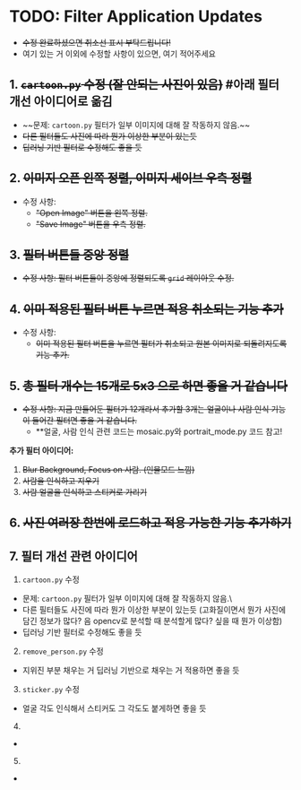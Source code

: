 # TODO: Filter Application Updates
* ~~수정 완료하셨으면 취소선 표시 부탁드립니다!~~
* 여기 있는 거 이외에 수정할 사항이 있으면, 여기 적어주세요

## 1. ~~**`cartoon.py` 수정 (잘 안되는 사진이 있음)**~~ #아래 필터 개선 아이디어로 옮김
- ~~문제: `cartoon.py` 필터가 일부 이미지에 대해 잘 작동하지 않음.\~~
- ~~다른 필터들도 사진에 따라 뭔가 이상한 부분이 있는듯~~
- ~~딥러닝 기반 필터로 수정해도 좋을 듯~~

## 2. ~~**이미지 오픈 왼쪽 정렬, 이미지 세이브 우측 정렬**~~
- 수정 사항: 
  - ~~"Open Image" 버튼을 왼쪽 정렬.~~
  - ~~"Save Image" 버튼을 우측 정렬.~~

## 3. ~~**필터 버튼들 중앙 정렬**~~
- ~~수정 사항: 필터 버튼들이 중앙에 정렬되도록 `grid` 레이아웃 수정.~~

## 4. ~~**이미 적용된 필터 버튼 누르면 적용 취소되는 기능 추가**~~
- 수정 사항: 
  - ~~이미 적용된 필터 버튼을 누르면 필터가 취소되고 원본 이미지로 되돌려지도록 기능 추가.~~

## 5. ~~**총 필터 개수는 15개로 5x3 으로 하면 좋을 거 같습니다**~~
- ~~수정 사항: 지금 만들어둔 필터가 12개라서 추가할 3개는 얼굴이나 사람 인식 기능이 들어간 필터면 좋을 거 같습니다.~~
  - **얼굴, 사람 인식 관련 코드는 mosaic.py와 portrait_mode.py 코드 참고!

**추가 필터 아이디어:**
1. ~~Blur Background, Focus on 사람. (인물모드 느낌)~~
2. ~~사람을 인식하고 지우기~~
3. ~~사람 얼굴을 인식하고 스티커로 가리기~~

## 6. ~~**사진 여러장 한번에 로드하고 적용 가능한 기능 추가하기**~~

## 7. 필터 개선 관련 아이디어
1. `cartoon.py` 수정
- 문제: `cartoon.py` 필터가 일부 이미지에 대해 잘 작동하지 않음.\
- 다른 필터들도 사진에 따라 뭔가 이상한 부분이 있는듯 (고화질이면서 뭔가 사진에 담긴 정보가 많다? 음 opencv로 분석할 때 분석할게 많다? 싶을 때 뭔가 이상함)
- 딥러닝 기반 필터로 수정해도 좋을 듯

2. `remove_person.py` 수정
- 지위진 부분 채우는 거 딥러닝 기반으로 채우는 거 적용하면 좋을 듯

3. `sticker.py` 수정
- 얼굴 각도 인식해서 스티커도 그 각도도 붙게하면 좋을 듯

4.
-

5. 
-